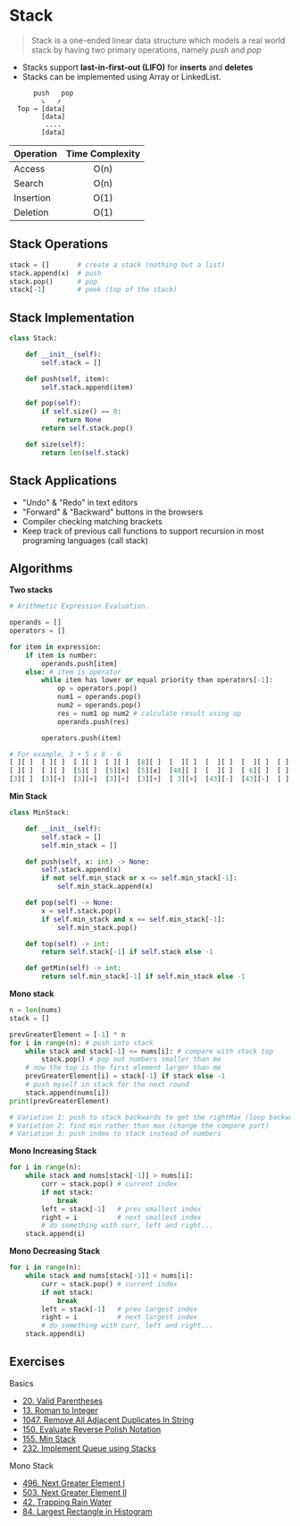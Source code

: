 # Stack

> Stack is a one-ended linear data structure which models a real world stack by having two primary operations, namely _push_ and _pop_

- Stacks support **last-in-first-out (LIFO)** for **inserts** and **deletes**
- Stacks can be implemented using Array or LinkedList.

```
      push   pop
        ⤵   ⤴
  Top → [data]
        [data]
         ....
        [data]
```

| Operation | Time Complexity |
|-----------|:---------------:|
| Access    |      O(n)       |
| Search    |      O(n)       |
| Insertion |      O(1)       |
| Deletion  |      O(1)       |

## Stack Operations

```py
stack = []       # create a stack (nothing but a list)
stack.append(x)  # push
stack.pop()      # pop
stack[-1]        # peek (top of the stack)
```

## Stack Implementation
```py
class Stack:

    def __init__(self):
        self.stack = []

    def push(self, item):
        self.stack.append(item)

    def pop(self):
        if self.size() == 0:
            return None
        return self.stack.pop()

    def size(self):
        return len(self.stack)
```

## Stack Applications
- "Undo" & "Redo" in text editors
- "Forward" & "Backward" buttons in the browsers
- Compiler checking matching brackets
- Keep track of previous call functions to support recursion in most programing languages (call stack)

## Algorithms

**Two stacks**
```py
# Arithmetic Expression Evaluation.

operands = []
operators = []

for item in expression:
    if item is number:
        operands.push[item]
    else: # item is operator
        while item has lower or equal priority than operators[-1]:
            op = operators.pop()
            num1 = operands.pop()
            num2 = operands.pop()
            res = num1 op num2 # calculate result using op
            operands.push(res)

        operators.push(item)

# For example, 3 + 5 x 8 - 6
[ ][ ]  [ ][ ]  [ ][ ]  [ ][ ]  [8][ ]  [  ][ ]  [  ][ ]  [  ][ ]  [ ][ ]
[ ][ ]  [ ][ ]  [5][ ]  [5][x]  [5][x]  [40][ ]  [  ][ ]  [ 6][ ]  [ ][ ]
[3][ ]  [3][+]  [3][+]  [3][+]  [3][+]  [ 3][+]  [43][-]  [43][-]  [ ][ ]
```

**Min Stack**
```py
class MinStack:

    def __init__(self):
        self.stack = []
        self.min_stack = []

    def push(self, x: int) -> None:
        self.stack.append(x)
        if not self.min_stack or x <= self.min_stack[-1]:
            self.min_stack.append(x)

    def pop(self) -> None:
        x = self.stack.pop()
        if self.min_stack and x == self.min_stack[-1]:
            self.min_stack.pop()

    def top(self) -> int:
        return self.stack[-1] if self.stack else -1

    def getMin(self) -> int:
        return self.min_stack[-1] if self.min_stack else -1
```

**Mono stack**
```py
n = len(nums)
stack = []

prevGreaterElement = [-1] * n
for i in range(n): # push into stack
    while stack and stack[-1] <= nums[i]: # compare with stack top
        stack.pop() # pop out numbers smaller than me
    # now the top is the first element larger than me
    prevGreaterElement[i] = stack[-1] if stack else -1
    # push myself in stack for the next round
    stack.append(nums[i])
print(prevGreaterElement)

# Variation 1: push to stack backwards to get the rightMax (loop backwards)
# Variation 2: find min rather than max (change the compare part)
# Variation 3: push index to stack instead of numbers
```

**Mono Increasing Stack**
```py
for i in range(n):
    while stack and nums[stack[-1]] > nums[i]:
        curr = stack.pop() # current index
        if not stack:
            break
        left = stack[-1]   # prev smallest index
        right = i          # next smallest index
        # do something with curr, left and right...
    stack.append(i)
```

**Mono Decreasing Stack**
```py
for i in range(n):
    while stack and nums[stack[-1]] < nums[i]:
        curr = stack.pop() # current index
        if not stack:
            break
        left = stack[-1]   # prev largest index
        right = i          # next largest index
        # do something with curr, left and right...
    stack.append(i)
```

## Exercises

Basics
- [20. Valid Parentheses](https://leetcode.com/problems/valid-parentheses/)
- [13. Roman to Integer](https://leetcode.com/problems/roman-to-integer/)
- [1047. Remove All Adjacent Duplicates In String](https://leetcode.com/problems/remove-all-adjacent-duplicates-in-string/)
- [150. Evaluate Reverse Polish Notation](https://leetcode.com/problems/evaluate-reverse-polish-notation/)
- [155. Min Stack](https://leetcode.com/problems/min-stack/)
- [232. Implement Queue using Stacks](https://leetcode.com/problems/implement-queue-using-stacks/)

Mono Stack
- [496. Next Greater Element I](https://leetcode.com/problems/next-greater-element-i/)
- [503. Next Greater Element II](https://leetcode.com/problems/next-greater-element-ii/)
- [42. Trapping Rain Water](https://leetcode.com/problems/trapping-rain-water/)
- [84. Largest Rectangle in Histogram](https://leetcode.com/problems/largest-rectangle-in-histogram/)
